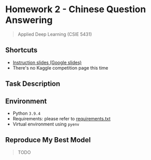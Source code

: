 # Homework 2 - Chinese Question Answering
> Applied Deep Learning (CSIE 5431)

## Shortcuts
- [Instruction slides (Google slides)](https://docs.google.com/presentation/d/1eonDCBNEqbvAEGKqPWt3Ew1JjVlBYXX45G2Hqs7c0Hk/edit)
- There's no Kaggle competition page this time

## Task Description

## Environment
- Python `3.9.4`
- Requirements: please refer to [requirements.txt](requirements.txt)
- Virtual environment using `pyenv`

## Reproduce My Best Model
> TODO
